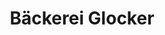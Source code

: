 ---
title: "Bäckerei Glocker"
url: /muensingen/baeckerei-glocker-lichtensteinstrasse/
shop: Bäckerei
---